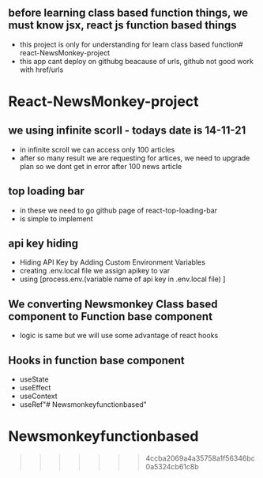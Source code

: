 
## before learning class based function things, we must know jsx, react js function based things
- this project is only for understanding for learn class based function# react-NewsMonkey-project
- this app cant deploy on githubg beacause of urls, github not good work with href/urls
# React-NewsMonkey-project

## we using infinite scorll - todays date is 14-11-21
- in infinite scroll we can access only 100 articles 
- after so many result we are requesting for artices, we need to upgrade plan so we dont get in error after 100 news article

## top loading bar
- in these we need to go github page of react-top-loading-bar
- is simple to implement

## api key hiding 
- Hiding API Key by Adding Custom Environment Variables
- creating .env.local file we assign apikey to var
- using [process.env.(variable name of api key in .env.local file) ]

## We converting Newsmonkey Class based component to Function base component
- logic is same but we will use some advantage of react hooks

## Hooks in function base component
- useState
- useEffect
- useContext
- useRef"# Newsmonkeyfunctionbased" 
# Newsmonkeyfunctionbased
>>>>>>> 4ccba2069a4a35758a1f56346bc0a5324cb61c8b
